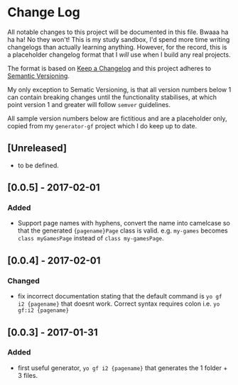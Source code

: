 # Change Log
All notable changes to this project will be documented in this file. Bwaaa ha ha ha! No they won't! This is my study sandbox, I'd spend more time writing changelogs than actually learning anything. However, for the record, this is a placeholder changelog format that I *will* use when I build any real projects. 

The format is based on [Keep a Changelog](http://keepachangelog.com/) 
and this project adheres to [Semantic Versioning](http://semver.org/).

My only exception to Sematic Versioning, is that all version numbers below 1 can contain breaking changes until the functionality stabilises, at which point version 1 and greater will follow `semver` guidelines.

All sample version numbers below are fictitious and are a placeholder only, copied from my `generator-gf` project which I do keep up to date.

## [Unreleased]

- to be defined.

## [0.0.5] - 2017-02-01

### Added
- Support page names with hyphens, convert the name into camelcase so that the generated `{pagename}Page` class is valid. e.g. `my-games` becomes `class myGamesPage` instead of `class my-gamesPage`.

## [0.0.4] - 2017-02-01

### Changed
- fix incorrect documentation stating that the default command is `yo gf i2 {pagename}` that doesnt work. Correct syntax requires colon i.e. `yo gf:i2 {pagename}`

## [0.0.3] - 2017-01-31
### Added
- first useful generator, `yo gf i2 {pagename}` that generates the 1 folder + 3 files.
